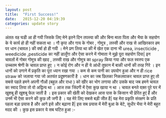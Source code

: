 ```yaml
---
layout: post
title:  "First Success!"
date:   2015-12-20 04:19:39
categories: update story
---
```


अंततः वह घडी आ ही गयी जिसके लिए मेने इतने दिन तपस्या की और बिना माता पिता और भैया के सहयोग के ये कार्य हो ही नहीं सकता था । गौ कृपा और गाय के गोबर , गोमूत्र , लस्सी और राख से आखिरकार हम पर धान (चावल ) की वर्षा हो ही गयी । मेने प्रण लिया था की में खेत एक दाना भी urea, insecticide , weedicide ,pesticide का नहीं डालूँगा और ऐसा करने में गोमाता ने मुझे पूरा सहयोग दिया| इन चावलों में गोबर गोमूत्र की खाद , लस्सी राख और गोमूत्र का spray किया गया और फल स्वरुप एक उच्चतम श्रेणी के चावल प्राप्त हुए । न कोई रोग और न ही ये आंधी तूफान में बाकी धानों की तरह गिरे । इन धानों को उगाने में प्रकृति का पूरा ध्यान रखा गया । कम से कम पानी का उपयोग हुआ और न ही rice straw को जलाया गया जो अतयंत प्रदूषणकारी है ।
धान का जब छिलका निकलवाकर चावल प्राप्त हुए तो सबसे पहले हमने अपनी गौओं (बहुल और राधा ) को खीर का भोग लगाया और उसके बाद जब हमने चावल का स्वाद लिया तो वो अद्वित्य था । आज तक जिंदगी में ऐसा कुछ खाया न था । चावल बनते वक़्त पुरे घर में खुशबू ही खुशबू फेल जाती है ।
इस प्रकार की खेतीे को देखकर आस पास के किसान भी प्रेरित हुएं हैं और उनमें भी ऐसा करने की कुछ लौ जगी है । यह मेरे लिए सबसे बड़ी जीत है| यह मेरा प्रकृति संरक्षण के प्रति पहला बड़ा प्रयास है और आगे इसे और बढ़ाना है| इस सब प्रयास में मेरी बुआ के बेटे, सुधीर भैया ने मेरी बहुत मदद की । कुछ इस प्रकार ये सब घटित हुआ :-